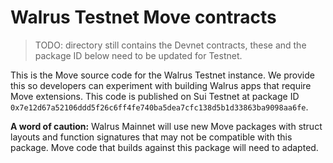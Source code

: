 # Walrus Testnet Move contracts

> TODO: directory still contains the Devnet contracts, these and the package ID below need to be
> updated for Testnet.

This is the Move source code for the Walrus Testnet instance. We provide this so developers can
experiment with building Walrus apps that require Move extensions. This code is published on Sui
Testnet at package ID `0x7e12d67a52106ddd5f26c6ff4fe740ba5dea7cfc138d5b1d33863ba9098aa6fe`.

**A word of caution:** Walrus Mainnet will use new Move packages with struct layouts and function
signatures that may not be compatible with this package. Move code that builds against this package
will need to adapted.
